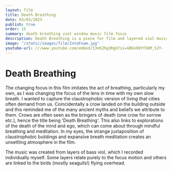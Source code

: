 ```yaml
---
layout: film
title: Death Breathing
date: 03/03/2023
publish: true
order: 15
summary: death breathing viol window music film focus
description: Death Breathing is a piece for film and layered viol music
image: "/static/images/film/IntoFoam.jpg"
youtube-url: ///www.youtube.com/embed/I3nK2hg3RgU?si=GREe9OYfX6M_S2Y-
---
```


# Death Breathing

The changing focus in this film imitates the act of breathing, particularly my own, as I was changing the focus of the lens in time with my own slow breath. I wanted to capture the claustrophobic version of living that cities often demand from us. Coincidentally a crow landed on the building outside and this reminded me of the many ancient myths and beliefs we attribute to them. Crows are often seen as the bringers of death (one crow for sorrow etc.), hence the title being 'Death Breathing'. This also links to explorations of the death of the mind and ego, which can come about through mindful breathing and meditation. In my eyes, the strange juxtaposition of claustrophobic buildings and expansive breath meditation creates an unsettling atmosphere in the film.

The music was created from layers of bass viol, which I recorded individually myself. Some layers relate purely to the focus motion and others are linked to the birds (mostly seagulls!) flying overhead.
